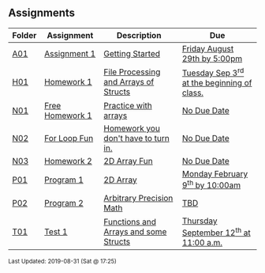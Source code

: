 ## Assignments
| Folder | Assignment | Description | Due|
 | ------------|------------|------------|------------|
 | [A01](https://github.com/rugbyprof/1063-Data-Structures/tree/master/Assignments/A01) | [ Assignment 1 ](https://github.com/rugbyprof/1063-Data-Structures/tree/master/Assignments/A01) | [ Getting Started](https://github.com/rugbyprof/1063-Data-Structures/tree/master/Assignments/A01) | [Friday August 29th by 5:00pm](https://github.com/rugbyprof/1063-Data-Structures/tree/master/Assignments/A01) |
 | [H01](https://github.com/rugbyprof/1063-Data-Structures/tree/master/Assignments/H01) | [ Homework 1 ](https://github.com/rugbyprof/1063-Data-Structures/tree/master/Assignments/H01) | [ File Processing and Arrays of Structs](https://github.com/rugbyprof/1063-Data-Structures/tree/master/Assignments/H01) | [Tuesday Sep 3<sup>rd</sup> at the beginning of class.](https://github.com/rugbyprof/1063-Data-Structures/tree/master/Assignments/H01) |
 | [N01](https://github.com/rugbyprof/1063-Data-Structures/tree/master/Assignments/N01) | [ Free Homework 1 ](https://github.com/rugbyprof/1063-Data-Structures/tree/master/Assignments/N01) | [ Practice with arrays](https://github.com/rugbyprof/1063-Data-Structures/tree/master/Assignments/N01) | [No Due Date](https://github.com/rugbyprof/1063-Data-Structures/tree/master/Assignments/N01) |
 | [N02](https://github.com/rugbyprof/1063-Data-Structures/tree/master/Assignments/N02) | [ For Loop Fun ](https://github.com/rugbyprof/1063-Data-Structures/tree/master/Assignments/N02) | [ Homework you don't have to turn in.](https://github.com/rugbyprof/1063-Data-Structures/tree/master/Assignments/N02) | [No Due Date](https://github.com/rugbyprof/1063-Data-Structures/tree/master/Assignments/N02) |
 | [N03](https://github.com/rugbyprof/1063-Data-Structures/tree/master/Assignments/N03) | [ Homework 2 ](https://github.com/rugbyprof/1063-Data-Structures/tree/master/Assignments/N03) | [ 2D Array Fun](https://github.com/rugbyprof/1063-Data-Structures/tree/master/Assignments/N03) | [No Due Date](https://github.com/rugbyprof/1063-Data-Structures/tree/master/Assignments/N03) |
 | [P01](https://github.com/rugbyprof/1063-Data-Structures/tree/master/Assignments/P01) | [ Program 1 ](https://github.com/rugbyprof/1063-Data-Structures/tree/master/Assignments/P01) | [ 2D Array](https://github.com/rugbyprof/1063-Data-Structures/tree/master/Assignments/P01) | [Monday February 9<sup>th</sup> by 10:00am](https://github.com/rugbyprof/1063-Data-Structures/tree/master/Assignments/P01) |
 | [P02](https://github.com/rugbyprof/1063-Data-Structures/tree/master/Assignments/P02) | [ Program 2 ](https://github.com/rugbyprof/1063-Data-Structures/tree/master/Assignments/P02) | [ Arbitrary Precision Math](https://github.com/rugbyprof/1063-Data-Structures/tree/master/Assignments/P02) | [TBD](https://github.com/rugbyprof/1063-Data-Structures/tree/master/Assignments/P02) |
 | [T01](https://github.com/rugbyprof/1063-Data-Structures/tree/master/Assignments/T01) | [ Test 1 ](https://github.com/rugbyprof/1063-Data-Structures/tree/master/Assignments/T01) | [ Functions and Arrays and some Structs](https://github.com/rugbyprof/1063-Data-Structures/tree/master/Assignments/T01) | [Thursday September 12<sup>th</sup> at 11:00 a.m.](https://github.com/rugbyprof/1063-Data-Structures/tree/master/Assignments/T01) |

<sup>Last Updated: 2019-08-31 (Sat @ 17:25)</sup>